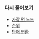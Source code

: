### 다시 풀어보기

- [가장 먼 노드](https://programmers.co.kr/learn/courses/30/lessons/49189)
- [순위](https://programmers.co.kr/learn/courses/30/lessons/49191)
- [단어 변환](https://programmers.co.kr/learn/courses/30/lessons/43163)
